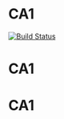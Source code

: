 # CA1

[![Build Status](https://travis-ci.org/ClaudiaJensen/CA1.svg?branch=master)](https://travis-ci.org/ClaudiaJensen/CA1)
# CA1
# CA1
